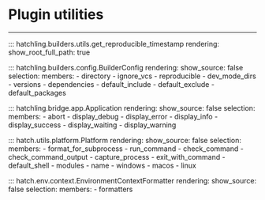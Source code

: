 # Plugin utilities

-----

::: hatchling.builders.utils.get_reproducible_timestamp
    rendering:
      show_root_full_path: true

::: hatchling.builders.config.BuilderConfig
    rendering:
      show_source: false
    selection:
      members:
      - directory
      - ignore_vcs
      - reproducible
      - dev_mode_dirs
      - versions
      - dependencies
      - default_include
      - default_exclude
      - default_packages

::: hatchling.bridge.app.Application
    rendering:
      show_source: false
    selection:
      members:
      - abort
      - display_debug
      - display_error
      - display_info
      - display_success
      - display_waiting
      - display_warning

::: hatch.utils.platform.Platform
    rendering:
      show_source: false
    selection:
      members:
      - format_for_subprocess
      - run_command
      - check_command
      - check_command_output
      - capture_process
      - exit_with_command
      - default_shell
      - modules
      - name
      - windows
      - macos
      - linux

::: hatch.env.context.EnvironmentContextFormatter
    rendering:
      show_source: false
    selection:
      members:
      - formatters
